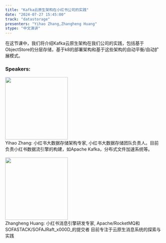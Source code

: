 ```yaml
---
title: "Kafka云原生架构在小红书公司的实践"
date: "2024-07-27 15:45:00" 
track: "datastorage"
presenters: "Yihao Zhang,Zhangheng Huang"
stype: "中文演讲"
---
```

在这节课中，我们将介绍Kafka云原生架构在我们公司的实践，包括基于ObjectStore的分层存储，基于k8的部署架构和基于这些架构的自动平衡/自动扩展模式。
 ### Speakers: 
 <img src="https://sessionize.com/image/be47-400o400o1-NPNMLs7t3B9WRWG5UGttua.jpg" width="200" /><br>Yihao Zhang: 小红书大数据存储架构专家, 小红书大数据存储团队负责人。目前负责小红书数据流引擎的构建，如Apache Kafka，分布式文件加速系统等。
 <br><br><img src="https://sessionize.com/image/fae1-400o400o1-DYptQwBSf8Fzg8U8YSpJyi.jpg" width="200" /><br>Zhangheng Huang: 小红书消息引擎研发专家, Apache/RocketMQ和SOFASTACK/SOFAJRaft_x000D_的提交者
目前专注于云原生消息系统的探索与实践
 <br><br>